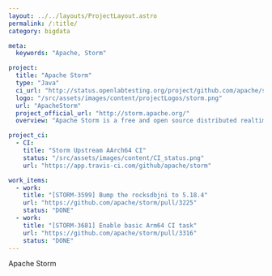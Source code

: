 ```yaml
---
layout: ../../layouts/ProjectLayout.astro
permalink: /:title/
category: bigdata

meta:
  keywords: "Apache, Storm"

project:
  title: "Apache Storm"
  type: "Java"
  ci_url: "http://status.openlabtesting.org/project/github.com/apache/storm"
  logo: "/src/assets/images/content/projectLogos/storm.png"
  url: "ApacheStorm"
  project_official_url: "http://storm.apache.org/"
  overview: "Apache Storm is a free and open source distributed realtime computation system. Apache Storm makes it easy to reliably process unbounded streams of data, doing for realtime processing what Hadoop did for batch processing. Apache Storm is simple, can be used with any programming language, and is a lot of fun to use!"

project_ci:
  - CI:
    title: "Storm Upstream AArch64 CI"
    status: "/src/assets/images/content/CI_status.png"
    url: "https://app.travis-ci.com/github/apache/storm"

work_items:
  - work:
    title: "[STORM-3599] Bump the rocksdbjni to 5.18.4"
    url: "https://github.com/apache/storm/pull/3225"
    status: "DONE"
  - work:
    title: "[STORM-3681] Enable basic Arm64 CI task"
    url: "https://github.com/apache/storm/pull/3316"
    status: "DONE"
---
```


<p>Apache Storm</p>
